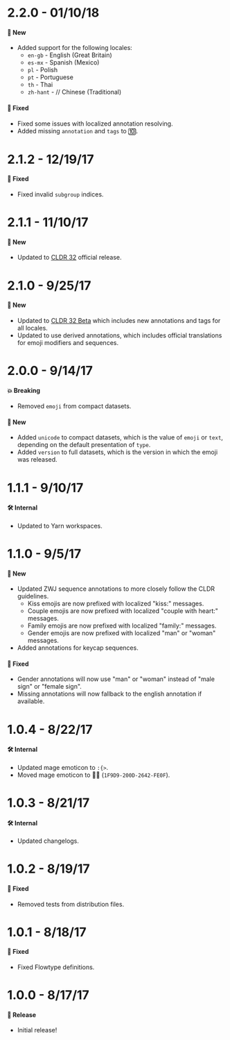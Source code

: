 # 2.2.0 - 01/10/18

#### 🚀 New

* Added support for the following locales:
  * `en-gb` - English (Great Britain)
  * `es-mx` - Spanish (Mexico)
  * `pl` - Polish
  * `pt` - Portuguese
  * `th` - Thai
  * `zh-hant` - // Chinese (Traditional)

#### 🐞 Fixed

* Fixed some issues with localized annotation resolving.
* Added missing `annotation` and `tags` to 🔟.

# 2.1.2 - 12/19/17

#### 🐞 Fixed

* Fixed invalid `subgroup` indices.

# 2.1.1 - 11/10/17

#### 🚀 New

* Updated to [CLDR 32](http://cldr.unicode.org/index/downloads/cldr-32) official release.

# 2.1.0 - 9/25/17

#### 🚀 New

* Updated to [CLDR 32 Beta](http://cldr.unicode.org/index/downloads/cldr-32) which includes new
  annotations and tags for all locales.
* Updated to use derived annotations, which includes official translations for emoji modifiers and
  sequences.

# 2.0.0 - 9/14/17

#### 💥 Breaking

* Removed `emoji` from compact datasets.

#### 🚀 New

* Added `unicode` to compact datasets, which is the value of `emoji` or `text`, depending on the
  default presentation of `type`.
* Added `version` to full datasets, which is the version in which the emoji was released.

# 1.1.1 - 9/10/17

#### 🛠 Internal

* Updated to Yarn workspaces.

# 1.1.0 - 9/5/17

#### 🚀 New

* Updated ZWJ sequence annotations to more closely follow the CLDR guidelines.
  * Kiss emojis are now prefixed with localized "kiss:" messages.
  * Couple emojis are now prefixed with localized "couple with heart:" messages.
  * Family emojis are now prefixed with localized "family:" messages.
  * Gender emojis are now prefixed with localized "man" or "woman" messages.
* Added annotations for keycap sequences.

#### 🐞 Fixed

* Gender annotations will now use "man" or "woman" instead of "male sign" or "female sign".
* Missing annotations will now fallback to the english annotation if available.

# 1.0.4 - 8/22/17

#### 🛠 Internal

* Updated mage emoticon to `:{>`.
* Moved mage emoticon to 🧙‍♂️ (`1F9D9-200D-2642-FE0F`).

# 1.0.3 - 8/21/17

#### 🛠 Internal

* Updated changelogs.

# 1.0.2 - 8/19/17

#### 🐞 Fixed

* Removed tests from distribution files.

# 1.0.1 - 8/18/17

#### 🐞 Fixed

* Fixed Flowtype definitions.

# 1.0.0 - 8/17/17

#### 🎉 Release

* Initial release!
